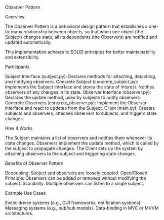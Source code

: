 Observer Pattern

Overview

The Observer Pattern is a behavioral design pattern that establishes a one-to-many relationship between objects, so that when one object (the Subject) changes state, all its dependents (the Observers) are notified and updated automatically.

This implementation adheres to SOLID principles for better maintainability and extensibility.

Participants

Subject Interface (subject.py): Declares methods for attaching, detaching, and notifying observers.
Concrete Subject (concrete_subject.py): Implements the Subject interface and stores the state of interest.
Notifies observers of any changes in its state.
Observer Interface (observer.py): Declares the update method, used by subjects to notify observers.
Concrete Observers (concrete_observer.py): Implement the Observer interface and react to updates from the Subject.
Client (main.py): Creates subjects and observers, attaches observers to subjects, and triggers
state changes.

How It Works

The Subject maintains a list of observers and notifies them whenever its state changes.
Observers implement the update method, which is called by the subject to propagate changes.
The Client sets up the system by attaching observers to the subject and triggering state changes.

Benefits of Observer Pattern

Decoupling: Subject and observers are loosely coupled.
Open/Closed Principle: Observers can be added or removed without modifying the subject.
Scalability: Multiple observers can listen to a single subject.

Example Use Cases

Event-driven systems (e.g., GUI frameworks, notification systems).
Messaging systems (e.g., pub/sub models).
Data-binding in MVC or MVVM architectures.
